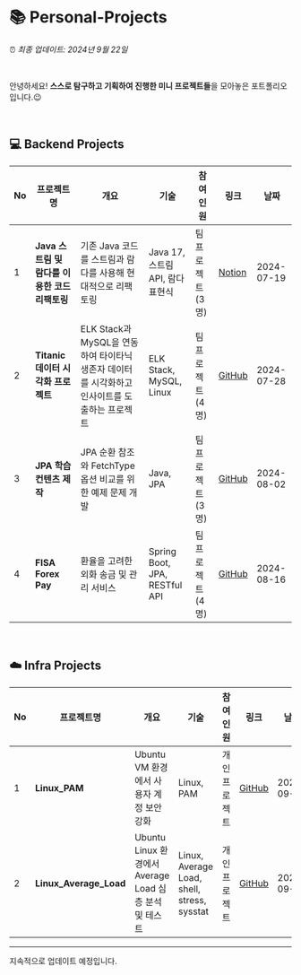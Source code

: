 # 📚 Personal-Projects

⏰ *최종 업데이트: 2024년 9월 22일*

<br>

안녕하세요! **스스로 탐구하고 기획하여 진행한 미니 프로젝트들**을 모아놓은 포트폴리오입니다.😉 <br>

<br>

## 💻 Backend Projects

| No | 프로젝트명 | 개요 | 기술 | 참여<br> 인원 | 링크 | 날짜 |
|----|---------|------------|-------------|----------------|-----------|-----------|
| 1  | **Java 스트림 및 람다를 이용한 코드 리팩토링** | 기존 Java 코드를 스트림과 람다를 사용해 현대적으로 리팩토링 | Java 17, 스트림 API, 람다 표현식 | 팀 프로젝트 (3명) | [Notion](https://halved-snail-4a2.notion.site/03b0da5cd5e9459a8bcf29ae421901f8) | 2024-07-19 |
| 2  | **Titanic 데이터 시각화 프로젝트** | ELK Stack과 MySQL을 연동하여 타이타닉 생존자 데이터를 시각화하고 인사이트를 도출하는 프로젝트 | ELK Stack, MySQL, Linux | 팀 프로젝트 (4명) | [GitHub](https://github.com/Lisiant/Titanic_Visualize/blob/main/README.md) | 2024-07-28 |
| 3  | **JPA 학습 컨텐츠 제작** | JPA 순환 참조와 FetchType 옵션 비교를 위한 예제 문제 개발 | Java, JPA | 팀 프로젝트 (3명) | [GitHub](https://github.com/Lisiant/Fisa3_JPAPractice.git) | 2024-08-02 |
| 4  | **FISA Forex Pay** | 환율을 고려한 외화 송금 및 관리 서비스 | Spring Boot, JPA, RESTful API | 팀 프로젝트 (4명) | [GitHub](https://github.com/Lisiant/FISA-Forex-Pay) | 2024-08-16 |

<br>

## ☁️ Infra Projects

| No | 프로젝트명 | 개요 | 기술 | 참여<br> 인원 | 링크 | 날짜 |
|----|---------------|------|-----------|----------|------|------|
| 1  | **Linux_PAM** | Ubuntu VM 환경에서 사용자 계정 보안 강화 | Linux, PAM | 개인 프로젝트 | [GitHub](https://github.com/Lisiant/Linux_PAM) | 2024-09-19 |
| 2  | **Linux_Average_Load** | Ubuntu Linux 환경에서 Average Load 심층 분석 및 테스트 | Linux, Average Load, shell, stress, sysstat | 개인 프로젝트 | [GitHub](https://github.com/Lisiant/Linux_Average_Load) | 2024-09-23 |


---

지속적으로 업데이트 예정입니다.
